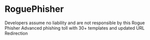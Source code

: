 # RoguePhisher
Developers assume no liability and are not responsible by this Rogue Phisher Advanced phishing toll with 30+ templates and updated URL Redirection
